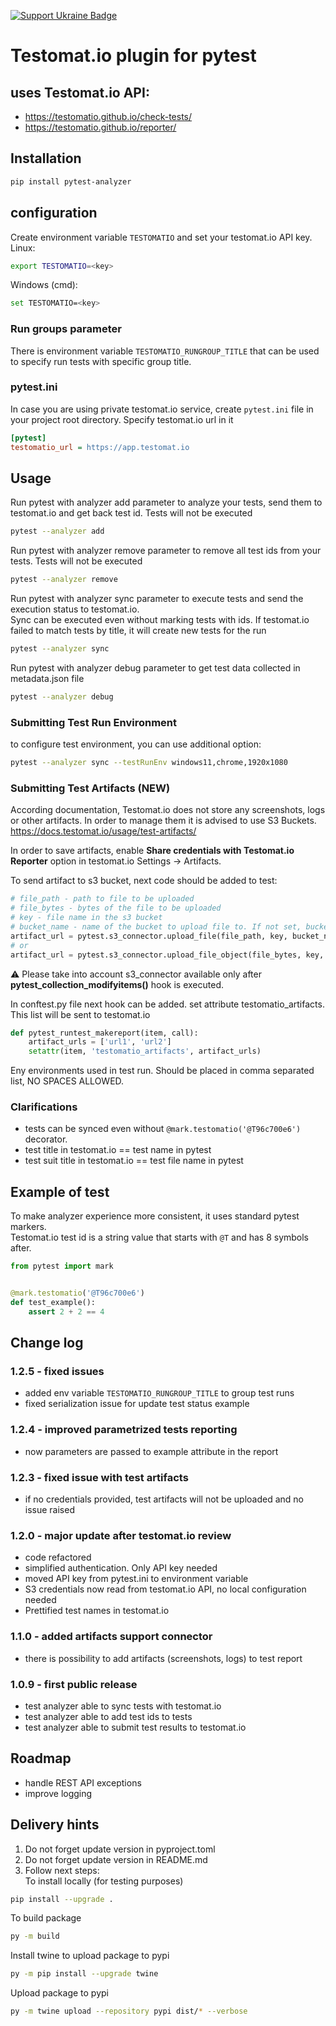 [![Support Ukraine Badge](https://bit.ly/support-ukraine-now)](https://github.com/support-ukraine/support-ukraine)

# Testomat.io plugin for pytest

## uses Testomat.io API:

- https://testomatio.github.io/check-tests/
- https://testomatio.github.io/reporter/

## Installation

```bash
pip install pytest-analyzer
```

## configuration

Create environment variable `TESTOMATIO` and set your testomat.io API key.
Linux:

```bash
export TESTOMATIO=<key>
```

Windows (cmd):

```bash
set TESTOMATIO=<key>
```

### Run groups parameter
There is environment variable `TESTOMATIO_RUNGROUP_TITLE` that can be used to specify run tests with specific group title.

### pytest.ini
In case you are using private testomat.io service, create `pytest.ini` file in your project root directory. Specify
testomat.io url in it

```ini
[pytest]
testomatio_url = https://app.testomat.io

```

## Usage

Run pytest with analyzer add parameter to analyze your tests, send them to testomat.io and get back test id. Tests will
not be executed

```bash
pytest --analyzer add
```

Run pytest with analyzer remove parameter to remove all test ids from your tests. Tests will not be executed

```bash
pytest --analyzer remove
```

Run pytest with analyzer sync parameter to execute tests and send the execution status to testomat.io.  
Sync can be executed even without marking tests with ids. If testomat.io failed to match tests by title, it will create
new tests for the run

```bash
pytest --analyzer sync
```

Run pytest with analyzer debug parameter to get test data collected in metadata.json file

```bash
pytest --analyzer debug
```

### Submitting Test Run Environment

to configure test environment, you can use additional option:

```bash
pytest --analyzer sync --testRunEnv windows11,chrome,1920x1080
```

### Submitting Test Artifacts (NEW)

According documentation, Testomat.io does not store any screenshots,
logs or other artifacts. In order to manage them it is advised to use S3 Buckets.
https://docs.testomat.io/usage/test-artifacts/

In order to save artifacts, enable **Share credentials with Testomat.io Reporter** option in testomat.io Settings ->
Artifacts.

To send artifact to s3 bucket, next code should be added to test:

```python
# file_path - path to file to be uploaded
# file_bytes - bytes of the file to be uploaded
# key - file name in the s3 bucket
# bucket_name - name of the bucket to upload file to. If not set, bucket name from pytest.ini will be used, if set, overrides bucket name from pytest.ini
artifact_url = pytest.s3_connector.upload_file(file_path, key, bucket_name)
# or
artifact_url = pytest.s3_connector.upload_file_object(file_bytes, key, bucket_name)
```

⚠️ Please take into account s3_connector available only after **pytest_collection_modifyitems()** hook is executed.

In conftest.py file next hook can be added. set attribute testomatio_artifacts. This list will be sent to testomat.io

```python
def pytest_runtest_makereport(item, call):
    artifact_urls = ['url1', 'url2']
    setattr(item, 'testomatio_artifacts', artifact_urls)
```

Eny environments used in test run. Should be placed in comma separated list, NO SPACES ALLOWED.

### Clarifications

- tests can be synced even without `@mark.testomatio('@T96c700e6')` decorator.
- test title in testomat.io == test name in pytest
- test suit title in testomat.io == test file name in pytest

## Example of test

To make analyzer experience more consistent, it uses standard pytest markers.  
Testomat.io test id is a string value that starts with `@T` and has 8 symbols after.

```python
from pytest import mark


@mark.testomatio('@T96c700e6')
def test_example():
    assert 2 + 2 == 4
```

## Change log

### 1.2.5 - fixed issues

- added env variable `TESTOMATIO_RUNGROUP_TITLE` to group test runs
- fixed serialization issue for update test status example

### 1.2.4 - improved parametrized tests reporting

- now parameters are passed to example attribute in the report

### 1.2.3 - fixed issue with test artifacts

- if no credentials provided, test artifacts will not be uploaded and no issue raised

### 1.2.0 - major update after testomat.io review

- code refactored
- simplified authentication. Only API key needed
- moved API key from pytest.ini to environment variable
- S3 credentials now read from testomat.io API, no local configuration needed
- Prettified test names in testomat.io

### 1.1.0 - added artifacts support connector

- there is possibility to add artifacts (screenshots, logs) to test report

### 1.0.9 - first public release

- test analyzer able to sync tests with testomat.io
- test analyzer able to add test ids to tests
- test analyzer able to submit test results to testomat.io

## Roadmap

- handle REST API exceptions
- improve logging

## Delivery hints

1. Do not forget update version in pyproject.toml
2. Do not forget update version in README.md
3. Follow next steps:  
   To install locally (for testing purposes)

```bash
pip install --upgrade .
```

To build package

```bash
py -m build
```

Install twine to upload package to pypi

```bash
py -m pip install --upgrade twine
```

Upload package to pypi

```bash
py -m twine upload --repository pypi dist/* --verbose
```